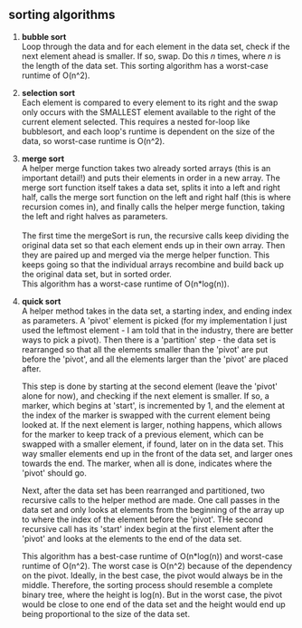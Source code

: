 sorting algorithms
-----------------
1. <b>bubble sort</b>    
Loop through the data and for each element in the data set, check if the next element ahead is smaller. If so, swap. Do this <i>n</i> times, where <i>n</i> is the length of the data set. This sorting algorithm has a worst-case runtime of O(n^2).    

2. <b>selection sort</b>    
Each element is compared to every element to its right and the swap only occurs with the SMALLEST element available to the right of the current element selected. This requires a nested for-loop like bubblesort, and each loop's runtime is dependent on the size of the data, so worst-case runtime is O(n^2). 

3. <b>merge sort </b>   
A helper merge function takes two already sorted arrays (this is an important detail!) and puts their elements in order in a new array. 
The merge sort function itself takes a data set, splits it into a left and right half, calls the merge sort function on the left and right half (this is where recursion comes in), and finally calls the helper merge function, taking the left and right halves as parameters.<br><br>
The first time the mergeSort is run, the recursive calls keep dividing the original data set so that each element ends up in their own array. Then they are paired up and merged via the merge helper function. This keeps going so that the individual arrays recombine and build back up the original data set, but in sorted order.    
This algorithm has a worst-case runtime of O(n*log(n)).    
    
4. <b>quick sort</b>    
A helper method takes in the data set, a starting index, and ending index as parameters. A 'pivot' element is picked (for my implementation I just used the leftmost element - I am told that in the industry, there are better ways to pick a pivot). Then there is a 'partition' step - the data set is rearranged so that all the elements smaller than the 'pivot' are put before the 'pivot', and all the elements larger than the 'pivot' are placed after.    
    
    This step is done by starting at the second element (leave the 'pivot' alone for now), and checking if the next element is smaller. If so, a marker, which begins at 'start', is incremented by 1, and the element at the index of the marker is swapped with the current element being looked at. If the next element is larger, nothing happens, which allows for the marker to keep track of a previous element, which can be swapped with a smaller element, if found, later on in the data set. This way smaller elements end up in the front of the data set, and larger ones towards the end. The marker, when all is done, indicates where the 'pivot' should go.    
    
    Next, after the data set has been rearranged and partitioned, two recursive calls to the helper method are made. One call passes in the data set and only looks at elements from the beginning of the array up to where the index of the element before the 'pivot'. THe second recursive call has its 'start' index begin at the first element after the 'pivot' and looks at the elements to the end of the data set. 
    
    This algorithm has a best-case runtime of O(n*log(n)) and worst-case runtime of O(n^2). The worst case is O(n^2) because of the dependency on the pivot. Ideally, in the best case, the pivot would always be in the middle. Therefore, the sorting process should resemble a complete binary tree, where the height is log(n). But in the worst case, the pivot would be close to one end of the data set and the height would end up being proportional to the size of the data set.  
